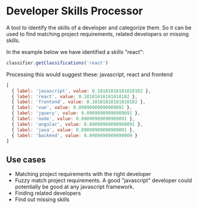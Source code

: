 # Developer Skills Processor

A tool to identify the skills of a developer and categorize them. So it can be used to find matching project requirements, related developers or missing skills.

In the example below we have identified a skills "react":

```javascript
classifier.getClassifications('react')
```

Processing this would suggest these: javascript, react and frontend

```javascript
[
  { label: 'javascript', value: 0.18181818181818182 },
  { label: 'react', value: 0.18181818181818182 },
  { label: 'frontend', value: 0.18181818181818182 },
  { label: 'vue', value: 0.09090909090909091 },
  { label: 'jquery', value: 0.09090909090909091 },
  { label: 'node', value: 0.09090909090909091 },
  { label: 'angular', value: 0.09090909090909091 },
  { label: 'java', value: 0.09090909090909091 },
  { label: 'backend', value: 0.0909090909090909 }
]
```

## Use cases
- Matching project requirements with the right developer
- Fuzzy match project requirements. A good "javascript" developer could potentially be good at any javascript framework.
- Finding related developers
- Find out missing skills
